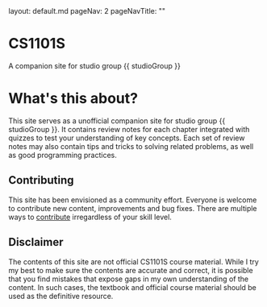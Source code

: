 <frontmatter>
  layout: default.md
  pageNav: 2
  pageNavTitle: ""
</frontmatter>

<br>

<div class="jumbotron jumbotron-fluid bg-primary text-white">
  <div class="container">
    <h1 class="display-4 no-index">CS1101S</h1>
    <p class="lead">A companion site for studio group {{ studioGroup }}</p>
  </div>
</div>

# What's this about?

This site serves as a unofficial companion site for studio group {{ studioGroup }}. It contains review notes for each chapter integrated with quizzes to test your understanding of key concepts. Each set of review notes may also contain tips and tricks to solving related problems, as well as good programming practices.

## Contributing

This site has been envisioned as a community effort. Everyone is welcome to contribute new content, improvements and bug fixes. There are multiple ways to [contribute]({{baseUrl}}/contents/contributing.html) irregardless of your skill level.

## Disclaimer

The contents of this site are not official CS1101S course material. While I try my best to make sure the contents are accurate and correct, it is possible that you find mistakes that expose gaps in my own understanding of the content. In such cases, the textbook and official course material should be used as the definitive resource.
